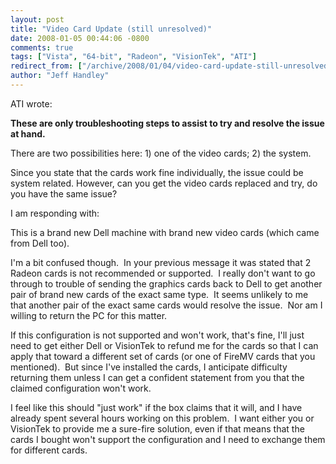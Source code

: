 ```yaml
---
layout: post
title: "Video Card Update (still unresolved)"
date: 2008-01-05 00:44:06 -0800
comments: true
tags: ["Vista", "64-bit", "Radeon", "VisionTek", "ATI"]
redirect_from: ["/archive/2008/01/04/video-card-update-still-unresolved.aspx/"]
author: "Jeff Handley"
---
```

<!-- more -->
<p>ATI wrote:</p>  <p><strong>These are only troubleshooting steps to assist to try and resolve the issue at hand.</strong></p>  <p>There are two possibilities here: 1) one of the video cards; 2) the system.</p>  <p>Since you state that the cards work fine individually, the issue could be system related. However, can you get the video cards replaced and try, do you have the same issue?</p>  <p>I am responding with:</p>  <p>This is a brand new Dell machine with brand new video cards (which came from Dell too). </p>  <p>I'm a bit confused though.  In your previous message it was stated that 2 Radeon cards is not recommended or supported.  I really don't want to go through to trouble of sending the graphics cards back to Dell to get another pair of brand new cards of the exact same type.  It seems unlikely to me that another pair of the exact same cards would resolve the issue.  Nor am I willing to return the PC for this matter. </p>  <p>If this configuration is not supported and won't work, that's fine, I'll just need to get either Dell or VisionTek to refund me for the cards so that I can apply that toward a different set of cards (or one of FireMV cards that you mentioned).  But since I've installed the cards, I anticipate difficulty returning them unless I can get a confident statement from you that the claimed configuration won't work. </p>  <p>I feel like this should "just work" if the box claims that it will, and I have already spent several hours working on this problem.  I want either you or VisionTek to provide me a sure-fire solution, even if that means that the cards I bought won't support the configuration and I need to exchange them for different cards.</p>
